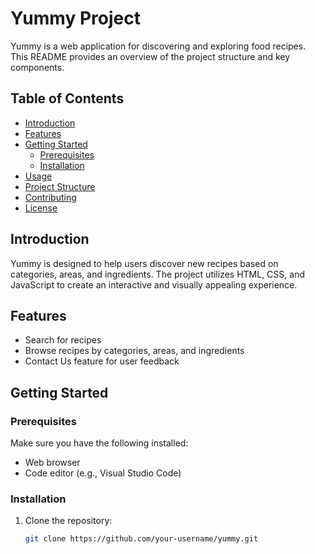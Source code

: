 # Yummy Project

Yummy is a web application for discovering and exploring food recipes. This README provides an overview of the project structure and key components.

## Table of Contents

- [Introduction](#introduction)
- [Features](#features)
- [Getting Started](#getting-started)
  - [Prerequisites](#prerequisites)
  - [Installation](#installation)
- [Usage](#usage)
- [Project Structure](#project-structure)
- [Contributing](#contributing)
- [License](#license)

## Introduction

Yummy is designed to help users discover new recipes based on categories, areas, and ingredients. The project utilizes HTML, CSS, and JavaScript to create an interactive and visually appealing experience.

## Features

- Search for recipes
- Browse recipes by categories, areas, and ingredients
- Contact Us feature for user feedback

## Getting Started

### Prerequisites

Make sure you have the following installed:

- Web browser
- Code editor (e.g., Visual Studio Code)

### Installation

1. Clone the repository:

   ```bash
   git clone https://github.com/your-username/yummy.git
